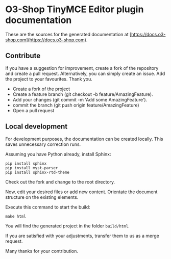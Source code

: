 # O3-Shop TinyMCE Editor plugin documentation

These are the sources for the generated documentation at [https://docs.o3-shop.com](https://docs.o3-shop.com).

## Contribute

If you have a suggestion for improvement, create a fork of the repository and create a pull request. Alternatively, you can simply create an issue. Add the project to your favourites. Thank you.

- Create a fork of the project
- Create a feature branch (git checkout -b feature/AmazingFeature).
- Add your changes (git commit -m 'Add some AmazingFeature').
- commit the branch (git push origin feature/AmazingFeature)
- Open a pull request

## Local development

For development purposes, the documentation can be created locally. This saves unnecessary correction runs.

Assuming you have Python already, install Sphinx:

```
pip install sphinx
pip install myst-parser
pip install sphinx-rtd-theme
```

Check out the fork and change to the root directory. 

Now, edit your desired files or add new content. Orientate the document structure on the existing elements.

Execute this command to start the build:

```
make html
```

You will find the generated project in the folder `build/html`.

If you are satisfied with your adjustments, transfer them to us as a merge request.

Many thanks for your contribution.
